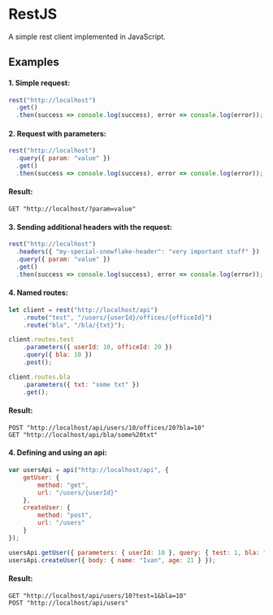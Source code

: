 # RestJS

A simple rest client implemented in JavaScript.

## Examples

#### 1. Simple request:

```javascript
rest("http://localhost")
  .get()
  .then(success => console.log(success), error => console.log(error));
```

#### 2. Request with parameters:

```javascript
rest("http://localhost")
  .query({ param: "value" })
  .get()
  .then(success => console.log(success), error => console.log(error));
```

#### Result:

```
GET "http://localhost/?param=value"
```

#### 3. Sending additional headers with the request:

```javascript
rest("http://localhost")
  .headers({ "my-special-snowflake-header": "very important stuff" })
  .query({ param: "value" })
  .get()
  .then(success => console.log(success), error => console.log(error));
```

#### 4. Named routes:

```javascript
let client = rest("http://localhost/api")
    .route("test", "/users/{userId}/offices/{officeId}")
    .route("bla", "/bla/{txt}");

client.routes.test
    .parameters({ userId: 10, officeId: 20 })
    .query({ bla: 10 })
    .post();

client.routes.bla
    .parameters({ txt: "some txt" })
    .get();
```

#### Result:

```
POST "http://localhost/api/users/10/offices/20?bla=10"
GET "http://localhost/api/bla/some%20txt"
```

#### 4. Defining and using an api:

```javascript
var usersApi = api("http://localhost/api", {
    getUser: {
        method: "get",
        url: "/users/{userId}"
    },
    createUser: {
        method: "post",
        url: "/users"
    }
});

usersApi.getUser({ parameters: { userId: 10 }, query: { test: 1, bla: "10" } })
usersApi.createUser({ body: { name: "Ivan", age: 21 } });
```

#### Result:

```
GET "http://localhost/api/users/10?test=1&bla=10"
POST "http://localhost/api/users"
```
